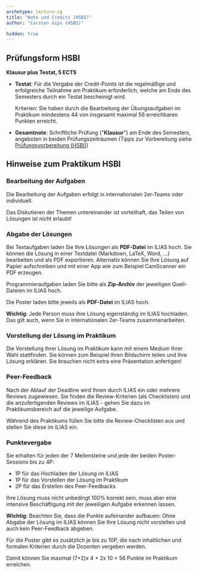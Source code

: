 ```yaml
---
archetype: lecture-cg
title: "Note und Credits (HSBI)"
author: "Carsten Gips (HSBI)"

hidden: true
---
```



## Prüfungsform HSBI

**Klausur plus Testat, 5 ECTS**

-   **Testat**:
    Für die Vergabe der Credit-Points ist die regelmäßige und erfolgreiche
    Teilnahme am Praktikum erforderlich, welche am Ende des Semesters durch
    ein Testat bescheinigt wird.

    Kriterien: Sie haben durch die Bearbeitung der Übungsaufgaben im Praktikum
    mindestens 44 von insgesamt maximal 56 erreichbaren Punkten erreicht.

-   **Gesamtnote**:
    Schriftliche Prüfung ("**Klausur**") am Ende des Semesters, angeboten in
    beiden Prüfungszeiträumen (Tipps zur Vorbereitung siehe
    [Prüfungsvorbereitung (HSBI)](admin/exams-hsbi.md))


## Hinweise zum Praktikum HSBI

### Bearbeitung der Aufgaben

Die Bearbeitung der Aufgaben erfolgt in internationalen 2er-Teams oder
individuell.

Das Diskutieren der Themen untereinander ist vorteilhaft, das Teilen von
Lösungen ist nicht erlaubt!

### Abgabe der Lösungen

Bei Textaufgaben laden Sie Ihre Lösungen als **PDF-Datei** im ILIAS hoch. Sie
können die Lösung in einer Textdatei (Markdown, LaTeX, Word, ...) bearbeiten
und als PDF exportieren. Alternativ können Sie Ihre Lösung auf Papier
aufschreiben und mit einer App wie zum Beispiel CamScanner ein PDF erzeugen.

Programmieraufgaben laden Sie bitte als **Zip-Archiv** der jeweiligen
Quell-Dateien im ILIAS hoch.

Die Poster laden bitte jeweils als **PDF-Datei** im ILIAS hoch.

**Wichtig**: Jede Person muss ihre Lösung eigenständig im ILIAS hochladen.
Das gilt auch, wenn Sie in internationalen 2er-Teams zusammenarbeiten.

### Vorstellung der Lösung im Praktikum

Die Vorstellung Ihrer Lösung im Praktikum kann mit einem Medium Ihrer Wahl
stattfinden. Sie können zum Beispiel Ihren Bildschirm teilen und Ihre Lösung
erklären. Sie brauchen nicht extra eine Präsentation anfertigen!

### Peer-Feedback

Nach der Ablauf der Deadline wird Ihnen durch ILIAS ein oder mehrere Reviews
zugewiesen. Sie finden die Review-Kriterien (als Checklisten) und die
anzufertigenden Reviews im ILIAS - gehen Sie dazu im Praktikumsbereich auf
die jeweilige Aufgabe.

Während des Praktikums füllen Sie bitte die Review-Checklisten aus und stellen
Sie diese im ILIAS ein.

### Punktevergabe

Sie erhalten für jeden der 7 Meilensteine und jede der beiden Poster-Sessions
bis zu 4P:

-   1P für das Hochladen der Lösung im ILIAS
-   1P für das Vorstellen der Lösung im Praktikum
-   2P für das Erstellen des Peer-Feedbacks

Ihre Lösung muss nicht unbedingt 100% korrekt sein, muss aber eine intensive
Beschäftigung mit der jeweiligen Aufgabe erkennen lassen.

**Wichtig**: Beachten Sie, dass die Punkte aufeinander aufbauen: Ohne Abgabe
der Lösung im ILIAS können Sie Ihre Lösung nicht vorstellen und auch kein
Peer-Feedback abgeben.

Für die Poster gibt es zusätzlich je bis zu 10P, die nach inhaltlichen und
formalen Kriterien durch die Dozenten vergeben werden.

Damit können Sie maximal (7+2)x 4 + 2x 10 = 56 Punkte im Praktikum erreichen.
